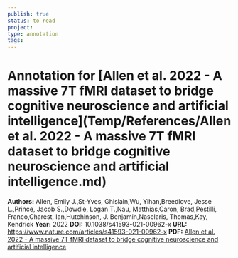 ```yaml
---
publish: true
status: to read
project:
type: annotation
tags:
---
```

# Annotation for [Allen et al. 2022 - A massive 7T fMRI dataset to bridge cognitive neuroscience and artificial intelligence](Temp/References/Allen et al. 2022 - A massive 7T fMRI dataset to bridge cognitive neuroscience and artificial intelligence.md)

**Authors:** Allen, Emily J.,St-Yves, Ghislain,Wu, Yihan,Breedlove, Jesse L.,Prince, Jacob S.,Dowdle, Logan T.,Nau, Matthias,Caron, Brad,Pestilli, Franco,Charest, Ian,Hutchinson, J. Benjamin,Naselaris, Thomas,Kay, Kendrick
**Year:** 2022
**DOI:** 10.1038/s41593-021-00962-x
**URL:** https://www.nature.com/articles/s41593-021-00962-x
**PDF:** [Allen et al. 2022 - A massive 7T fMRI dataset to bridge cognitive neuroscience and artificial intelligence](Papers/PDFs/Allen%20et%20al.%202022%20-%20A%20massive%207T%20fMRI%20dataset%20to%20bridge%20cognitive%20neuroscience%20and%20artificial%20intelligence.pdf)
